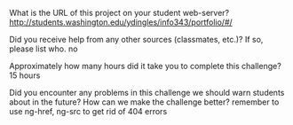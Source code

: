 What is the URL of this project on your student web-server?
http://students.washington.edu/ydingles/info343/portfolio/#/

Did you receive help from any other sources (classmates, etc.)? If so, please list who.
no

Approximately how many hours did it take you to complete this challenge?
15 hours

Did you encounter any problems in this challenge we should warn students about in the future? How can we make the challenge better?
remember to use ng-href, ng-src to get rid of 404 errors